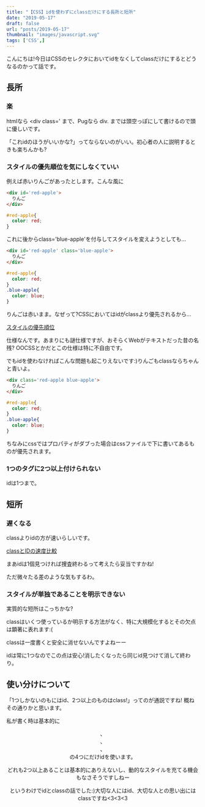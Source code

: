 ```yaml
---
title: "【CSS】idを使わずにclassだけにする長所と短所"
date: "2019-05-17"
draft: false
url: "posts/2019-05-17"
thumbnail: "images/javascript.svg"
tags: ['CSS',]
---
```


こんにちは!今日はCSSのセレクタにおいてidをなくしてclassだけにするとどうなるのかって話です。

## 長所

### 楽
htmlなら <div class=' まで、Pugなら div. までは頭空っぽにして書けるので頭に優しいです。

「これidのほうがいいかな?」ってならないのがいい。初心者の人に説明するときも楽ちんかも?


### スタイルの優先順位を気にしなくていい

例えば赤いりんごがあったとします。こんな風に
```html
<div id='red-apple'>
  りんご
</div>
```
```css
#red-apple{
  color: red;
}
```

これに後からclass='blue-apple'を付与してスタイルを変えようとしても...
```html
<div id='red-apple' class='blue-apple'>
  りんご
</div>
```
```css
#red-apple{
  color: red;
}
.blue-apple{
  color: blue;
}
```

りんごは赤いまま。なぜって?CSSにおいてはidがclassより優先されるから...

[スタイルの優先順位](http://www.htmq.com/csskihon/007.shtml)

仕様なんです。あまりにも謎仕様ですが、おそらくWebがテキストだった昔の名残?
OOCSSとかだとこの仕様は特に不自由です。

でもidを使わなければこんな問題も起こりえないです:)りんごもclassならちゃんと青いよ。

```html
<div class='red-apple blue-apple'>
  りんご
</div>
```
```css
#red-apple{
  color: red;
}
.blue-apple{
  color: blue;
}
```

ちなみにcssではプロパティがダブった場合はcssファイルで下に書いてあるものが優先されます。


### 1つのタグに2つ以上付けられない
idは1つまで。

## 短所

### 遅くなる
classよりidの方が速いらしいです。

[classとIDの速度比較](http://millkeyweb.com/jquery-high/#classID)

まあidは1個見つければ捜査終わるって考えたら妥当ですかね!

ただ微々たる差のような気もするわ。

### スタイルが単独であることを明示できない
実質的な短所はこっちかな?

classはいくつ使っているか明示する方法がなく、特に大規模化するとその欠点は顕著に表れます:(

classは一度書くと安全に消せないんですよねーー

idは常に1つなのでこの点は安心!消したくなったら同じid見つけて消して終わり。


## 使い分けについて
「1つしかないのもにはid、2つ以上のものはclass!」ってのが通説ですね!
概ねその通りかと思います。

私が書く時は基本的に<header>、<footer>、<nav>、<div id='root'>の4つにだけidを使います。
  
どれも2つ以上あることは基本的にありえないし、動的なスタイルを充てる機会もなさそうですしねー

というわけでidとclassの話でした:)大切な人にはid、大切な人との思い出にはclassですね<3<3<3